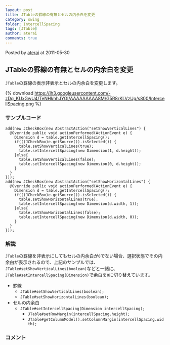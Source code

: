 ```yaml
---
layout: post
title: JTableの罫線の有無とセルの内余白を変更
category: swing
folder: IntercellSpacing
tags: [JTable]
author: aterai
comments: true
---
```


Posted by [aterai](http://terai.xrea.jp/aterai.html) at 2011-05-30

## JTableの罫線の有無とセルの内余白を変更
`JTable`の罫線の表示非表示とセルの内余白を変更します。

{% download https://lh3.googleusercontent.com/-zDg_KUxGwU4/TeNHkhhJYGI/AAAAAAAAA8M/G5R8rKLVzUg/s800/IntercellSpacing.png %}

### サンプルコード
<pre class="prettyprint"><code>add(new JCheckBox(new AbstractAction("setShowVerticalLines") {
  @Override public void actionPerformed(ActionEvent e) {
    Dimension d = table.getIntercellSpacing();
    if(((JCheckBox)e.getSource()).isSelected()) {
      table.setShowVerticalLines(true);
      table.setIntercellSpacing(new Dimension(1, d.height));
    }else{
      table.setShowVerticalLines(false);
      table.setIntercellSpacing(new Dimension(0, d.height));
    }
  }
}));
add(new JCheckBox(new AbstractAction("setShowHorizontalLines") {
  @Override public void actionPerformed(ActionEvent e) {
    Dimension d = table.getIntercellSpacing();
    if(((JCheckBox)e.getSource()).isSelected()) {
      table.setShowHorizontalLines(true);
      table.setIntercellSpacing(new Dimension(d.width, 1));
    }else{
      table.setShowHorizontalLines(false);
      table.setIntercellSpacing(new Dimension(d.width, 0));
    }
  }
}));
</code></pre>

### 解説
`JTable`の罫線を非表示にしてもセルの内余白が`0`でない場合、選択状態でその内余白が表示されるので、上記のサンプルでは、`JTable#setShowVerticalLines(boolean)`などと一緒に、`JTable#setIntercellSpacing(Dimension)`で余白を`0`に切り替えています。

- 罫線
    - `JTable#setShowVerticalLines(boolean);`
    - `JTable#setShowHorizontalLines(boolean);`
- セルの内余白
    - `JTable#setIntercellSpacing(Dimension intercellSpacing);`
        - `JTable#setRowMargin(intercellSpacing.height);`
        - `JTable#getColumnModel().setColumnMargin(intercellSpacing.width);`

<!-- dummy comment line for breaking list -->

### コメント
